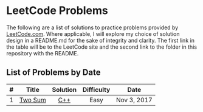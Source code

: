 # LeetCode Problems

The following are a list of solutions to practice problems provided by [LeetCode.com](https://leetcode.com/). Where applicable, I will explore my choice of solution design in a README.md for the sake of integrity and clarity. The first link in the table will be to the LeetCode site and the second link to the folder in this repository with the README.

## List of Problems by Date

| # | Title | Solution | Difficulty | Date |
|:-:|:-----:|:--------:|:----------:|:----:|
|1|[Two Sum](https://leetcode.com/problems/two-sum/description/) | [C++](https://github.com/bmmurthum/LeetCode-Problems/tree/master/Easy/Two-Sum) | Easy | Nov 3, 2017 |
